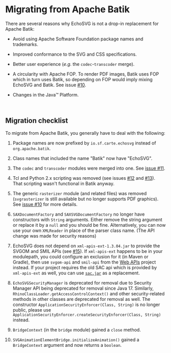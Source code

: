 # Migrating from Apache Batik

 There are several reasons why EchoSVG is not a drop-in replacement for Apache
Batik:

- Avoid using Apache Software Foundation package names and trademarks.

- Improved conformance to the SVG and CSS specifications.

- Better user experience (_e.g._ the `codec`-`transcoder` merge).

- A circularity with Apache FOP. To render PDF images, Batik uses FOP which in
  turn uses Batik, so depending on FOP would imply mixing EchoSVG and Batik. See
  issue [#10](https://github.com/css4j/echosvg/issues/10).

- Changes in the Java™ Platform.

<br/>

## Migration checklist

 To migrate from Apache Batik, you generally have to deal with the following:

1) Package names are now prefixed by `io.sf.carte.echosvg` instead of
   `org.apache.batik`.

2) Class names that included the name "Batik" now have "EchoSVG".

3) The `codec` and `transcoder` modules were merged into one. See [issue #11](https://github.com/css4j/echosvg/issues/11).

4) Tcl and Python 2.x scripting was removed (see issues [#12](https://github.com/css4j/echosvg/issues/12)
   and [#13](https://github.com/css4j/echosvg/issues/13)). That scripting wasn't
   functional in Batik anyway.

5) The generic `rasterizer` module (and related files) was removed (`svgrasterizer`
   is still available but no longer supports PDF graphics). See [issue #10](https://github.com/css4j/echosvg/issues/10)
   for more details.

6) `SAXDocumentFactory` and `SAXSVGDocumentFactory` no longer have constructors
   with `String` arguments. Either remove the string argument or replace it by a
   `null` and you should be fine. Alternatively, you can now use your own
   `XMLReader` in place of the parser class name. (The API change was made for
   security reasons)

7) EchoSVG does not depend on `xml-apis-ext-1.3.04.jar` to provide the SVGOM and
   SMIL APIs (see [#15](https://github.com/css4j/echosvg/issues/15)).
   If `xml-apis-ext` happens to be in your modulepath, you could configure an
   exclusion for it (in Maven or Gradle), then use `svgom-api` and `smil-api`
   from the [Web APIs](https://github.com/css4j/web-apis) project instead. If
   your project requires the old SAC api which is provided by `xml-apis-ext` as
   well, you can use [`sac.jar`](https://mvnrepository.com/artifact/org.w3c.css/sac)
   as a replacement.

8) `EchoSVGSecurityManager` is deprecated for removal due to Security Manager
   API being deprecated for removal since Java 17. Similarly,
   `RhinoClassLoader.getAccessControlContext()` and other security-related
   methods in other classes are deprecated for removal as well. The constructor
   `ApplicationSecurityEnforcer(Class, String)` is no longer public, please use
   `ApplicationSecurityEnforcer.createSecurityEnforcer(Class, String)` instead.

9) `BridgeContext` (in the `bridge` module) gained a `close` method.

10) `SVGAnimationElementBridge.initializeAnimation()` gained a `BridgeContext`
   argument and now returns a `boolean`.
